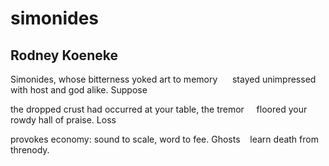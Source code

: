 # simonides
## Rodney Koeneke
Simonides, whose bitterness
yoked art to memory
     stayed unimpressed
with host and god alike. Suppose

the dropped crust had occurred
at your table, the tremor
    floored your rowdy
hall of praise. Loss

provokes economy:
sound to scale, word
to fee. Ghosts
   learn death
from threnody.